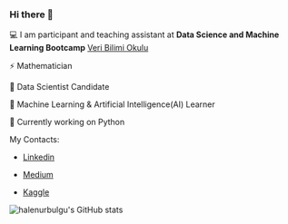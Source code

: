 ### Hi there 👋

 💻 I am participant and teaching assistant at **Data Science and Machine Learning Bootcamp** [Veri Bilimi Okulu](https://www.linkedin.com/in/veribilimiokulu/)
 
 ⚡ Mathematician
 
 🧠 Data Scientist Candidate
 
 🌱 Machine Learning & Artificial Intelligence(AI) Learner
 
 🔭 Currently working on Python


 My Contacts:


- [Linkedin](https://www.linkedin.com/in/halenurbulgu/)
 
- [Medium](https://medium.com/@halenurbulgu)
 
- [Kaggle](https://www.kaggle.com/halenurbulgu)

![halenurbulgu's GitHub stats](https://github-readme-stats.vercel.app/api?username=halenurbulgu&show_icons=true&theme=gruvbox)


<!--
**HalenurBulgu/HalenurBulgu** is a ✨ _special_ ✨ repository because its `README.md` (this file) appears on your GitHub profile.



-->
